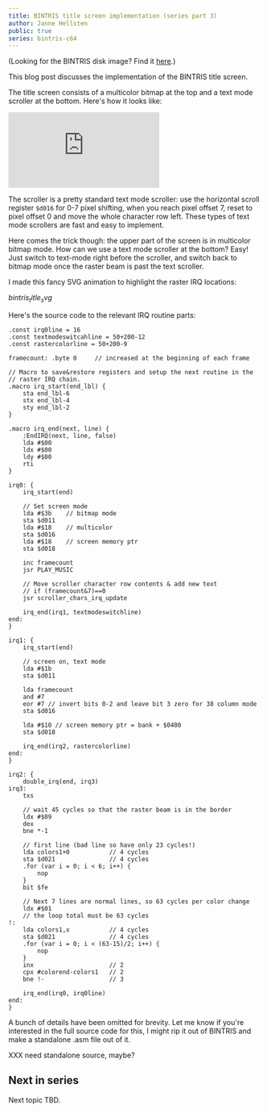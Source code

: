 ```yaml
---
title: BINTRIS title screen implementation (series part 3)
author: Janne Hellsten
public: true
series: bintris-c64
---
```


(Looking for the BINTRIS disk image?  Find it [here](/posts/2018-05-21-bintris-on-c64-part-2.html).)

This blog post discusses the implementation of the BINTRIS title screen.

The title screen consists of a multicolor bitmap at the top and a text mode scroller at the bottom.  Here's how it looks like:

<div class="youtube">
<iframe class="video" src="https://www.youtube.com/embed/akaQcBNG9TE?rel=0&amp;controls=1&amp;showinfo=0" frameborder="0" allow="autoplay; encrypted-media" allowfullscreen></iframe></div>

The scroller is a pretty standard text mode scroller: use the horizontal scroll register `$d016` for 0-7 pixel shifting, when you reach pixel offset 7, reset to pixel offset 0 and move the whole character row left.  These types of text mode scrollers are fast and easy to implement.

Here comes the trick though: the upper part of the screen is in multicolor bitmap mode.  How can we use a text mode scroller at the bottom?  Easy!  Just switch to text-mode right before the scroller, and switch back to bitmap mode once the raster beam is past the text scroller.

I made this fancy SVG animation to highlight the raster IRQ locations:

$bintris_title_svg$

Here's the source code to the relevant IRQ routine parts:

```
.const irq0line = 16
.const textmodeswitcahline = 50+200-12
.const rastercolorline = 50+200-9

framecount: .byte 0     // increased at the beginning of each frame

// Macro to save&restore registers and setup the next routine in the
// raster IRQ chain.
.macro irq_start(end_lbl) {
    sta end_lbl-6
    stx end_lbl-4
    sty end_lbl-2
}

.macro irq_end(next, line) {
    :EndIRQ(next, line, false)
    lda #$00
    ldx #$00
    ldy #$00
    rti
}

irq0: {
    irq_start(end)

    // Set screen mode
    lda #$3b    // bitmap mode
    sta $d011
    lda #$18    // multicolor
    sta $d016
    lda #$18    // screen memory ptr
    sta $d018

    inc framecount
    jsr PLAY_MUSIC

    // Move scroller character row contents & add new text
    // if (framecount&7)==0
    jsr scroller_chars_irq_update

    irq_end(irq1, textmodeswitchline)
end:
}

irq1: {
    irq_start(end)

    // screen on, text mode
    lda #$1b
    sta $d011

    lda framecount
    and #7
    eor #7 // invert bits 0-2 and leave bit 3 zero for 38 column mode
    sta $d016

    lda #$10 // screen memory ptr = bank + $0400
    sta $d018

    irq_end(irq2, rastercolorline)
end:
}

irq2: {
    double_irq(end, irq3)
irq3:
    txs

    // wait 45 cycles so that the raster beam is in the border
    ldx #$09
    dex
    bne *-1

    // first line (bad line so have only 23 cycles!)
    lda colors1+0           // 4 cycles
    sta $d021               // 4 cycles
    .for (var i = 0; i < 6; i++) {
        nop
    }
    bit $fe

    // Next 7 lines are normal lines, so 63 cycles per color change
    ldx #$01
    // the loop total must be 63 cycles
!:
    lda colors1,x           // 4 cycles
    sta $d021               // 4 cycles
    .for (var i = 0; i < (63-15)/2; i++) {
        nop
    }
    inx                     // 2
    cpx #colorend-colors1   // 2
    bne !-                  // 3

    irq_end(irq0, irq0line)
end:
}
```

A bunch of details have been omitted for brevity.  Let me know if you're interested in the full source code for this, I might rip it out of BINTRIS and make a standalone .asm file out of it.

XXX need standalone source, maybe?

Next in series
--------------

Next topic TBD.

[bintris]: http://nurpax.com/bintris
